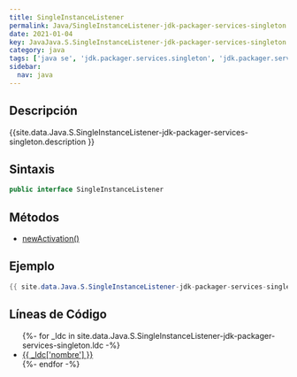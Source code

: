 ```yaml
---
title: SingleInstanceListener
permalink: Java/SingleInstanceListener-jdk-packager-services-singleton
date: 2021-01-04
key: JavaJava.S.SingleInstanceListener-jdk-packager-services-singleton
category: java
tags: ['java se', 'jdk.packager.services.singleton', 'jdk.packager.services', 'interface java', '10']
sidebar: 
  nav: java
---
```


## Descripción
{{site.data.Java.S.SingleInstanceListener-jdk-packager-services-singleton.description }}

## Sintaxis
~~~java
public interface SingleInstanceListener
~~~

## Métodos
* [newActivation()](/Java/SingleInstanceListener-jdk-packager-services-singleton/newActivation)

## Ejemplo
~~~java
{{ site.data.Java.S.SingleInstanceListener-jdk-packager-services-singleton.code}}
~~~

## Líneas de Código
<ul>
{%- for _ldc in site.data.Java.S.SingleInstanceListener-jdk-packager-services-singleton.ldc -%}
   <li>
       <a href="{{_ldc['url'] }}">{{ _ldc['nombre'] }}</a>
   </li>
{%- endfor -%}
</ul>
